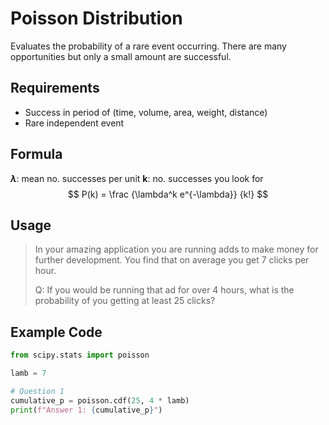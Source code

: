 # Poisson Distribution

Evaluates the probability of a rare event occurring. There are many opportunities but only a small amount are
successful.

## Requirements

- Success in period of (time, volume, area, weight, distance)
- Rare independent event

## Formula

**$\lambda$**: mean no. successes per unit
**k**:  no. successes you look for
$$
P(k) = \frac {\lambda^k e^{-\lambda}} {k!}
$$

## Usage

> In your amazing application you are running adds to make money for further development. You find that on average you
> get 7 clicks per hour.
>
> Q: If you would be running that ad for over 4 hours, what is the probability of you getting at least 25 clicks?

## Example Code

```python
from scipy.stats import poisson

lamb = 7

# Question 1
cumulative_p = poisson.cdf(25, 4 * lamb)
print(f"Answer 1: {cumulative_p}")
```
